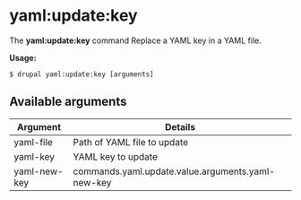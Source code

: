# yaml:update:key
The **yaml:update:key** command Replace a YAML key in a YAML file.

**Usage:**
```
$ drupal yaml:update:key [arguments] 
```

## Available arguments
Argument | Details
---------|-------------
yaml-file | Path of YAML file to update
yaml-key | YAML key to update
yaml-new-key | commands.yaml.update.value.arguments.yaml-new-key
